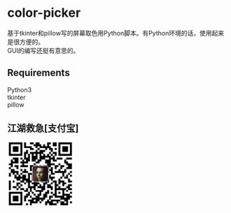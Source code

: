 # color-picker
基于tkinter和pillow写的屏幕取色用Python脚本。有Python环境的话，使用起来是很方便的。  
GUI的编写还挺有意思的。

## Requirements
Python3  
tkinter  
pillow  

## 江湖救急[支付宝]
<img src="https://github.com/shayxu-ai/shayxu-ai.github.io/blob/master/images/alipay.jpg?raw=true" width="150">
